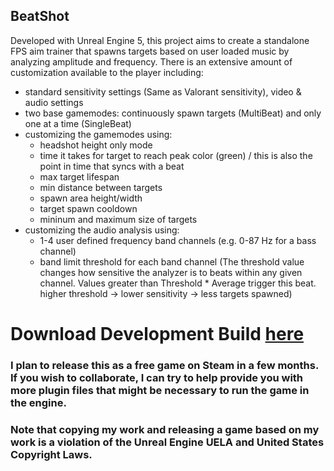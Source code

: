 ## BeatShot

Developed with Unreal Engine 5, this project aims to create a standalone FPS aim trainer that spawns targets based on user loaded music by analyzing amplitude and frequency. There is an extensive amount of customization available to the player including:
- standard sensitivity settings (Same as Valorant sensitivity), video & audio settings
- two base gamemodes: continuously spawn targets (MultiBeat) and only one at a time (SingleBeat)
- customizing the gamemodes using:
  - headshot height only mode
  - time it takes for target to reach peak color (green) / this is also the point in time that syncs with a beat
  - max target lifespan
  - min distance between targets
  - spawn area height/width
  - target spawn cooldown
  - mininum and maximum size of targets
- customizing the audio analysis using:
  - 1-4 user defined frequency band channels (e.g. 0-87 Hz for a bass channel)
  - band limit threshold for each band channel (The threshold value changes how sensitive the analyzer is to beats within any given channel. Values greater than Threshold * Average trigger this beat. higher threshold -> lower sensitivity -> less targets spawned)
  
# Download Development Build [here](https://drive.google.com/file/d/1H22dziK-WYdPmmlP7ToBA5WuJ6Isj9PQ/view?usp=sharing)

### I plan to release this as a free game on Steam in a few months. If you wish to collaborate, I can try to help provide you with more plugin files that might be necessary to run the game in the engine.

### Note that copying my work and releasing a game based on my work is a violation of the Unreal Engine UELA and United States Copyright Laws.
